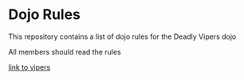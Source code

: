 Dojo Rules
==========

This repository contains a list of dojo rules for the Deadly Vipers dojo

All members should read the rules

[link to vipers](https://github.com/deadlyvipers)
